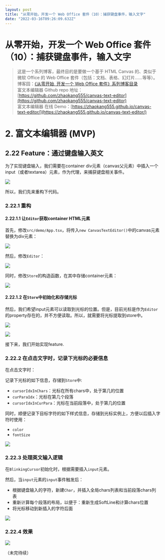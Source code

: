 ```yaml
---
layout: post
title: "从零开始，开发一个 Web Office 套件（10）：捕获键盘事件，输入文字"
date: "2022-03-16T09:26:09.632Z"
---
```

从零开始，开发一个 Web Office 套件（10）：捕获键盘事件，输入文字
=======================================

> 这是一个系列博客，最终目的是要做一个基于 HTML Canvas 的、类似于微软 Office 的 Web Office 套件（包括：文档、表格、幻灯片……等等）。  
> 博客园：[《从零开始, 开发一个 Web Office 套件》系列博客目录](https://www.cnblogs.com/forzhaokang/p/15907371.html)  
> 富文本编辑器 Github repo 地址：[https://github.com/zhaokang555/canvas-text-editor](https://github.com/zhaokang555/canvas-text-editor)  
> 富文本编辑器 在线 Demo：[https://zhaokang555.github.io/canvas-text-editor/](https://zhaokang555.github.io/canvas-text-editor/)

2\. 富文本编辑器 (MVP)
================

2.22 Feature：通过键盘输入英文
---------------------

为了实现键盘输入，我们需要在container div元素（canvas父元素）中插入一个input（或者textarea）元素，作为代理，来捕获键盘相关事件。

![](https://img2022.cnblogs.com/blog/716127/202203/716127-20220314105913550-22718187.png)

所以，我们先来重构下代码。

### 2.22.1 重构

#### 2.22.1.1 让`Editor`获取container HTML元素

首先，修改`src/demo/App.tsx`，将传入`new CanvasTextEditor()`中的canvas元素替换为div元素：

![](https://img2022.cnblogs.com/blog/716127/202203/716127-20220314110006517-657934004.png)

然后，修改`Editor`：

![](https://img2022.cnblogs.com/blog/716127/202203/716127-20220314164928107-2038006622.png)

同时，修改`Store`的构造函数，在其中存储container元素：

![](https://img2022.cnblogs.com/blog/716127/202203/716127-20220311175913106-752447321.png)

#### 2.22.1.2 在`Store`中初始化和存储光标

然后，我们希望input元素可以读取到光标的位置。但是，目前光标是作为`Editor`的property存在的，并不方便读取。所以，就需要将光标提取到store中。

![](https://img2022.cnblogs.com/blog/716127/202203/716127-20220311180725780-851912498.png)

![](https://img2022.cnblogs.com/blog/716127/202203/716127-20220311180603575-1411270674.png)

接下来，我们开始实现feature.

### 2.22.2 在点击文字时，记录下光标的必要信息

在点击文字时：

记录下光标的如下信息，存储到`Store`中:

*   `cursorIdxInChars`：光标在所有chars中，处于第几的位置
*   `curParaIdx`：光标在第几个段落
*   `cursorIdxInCurPara`：光标在当前段落中，处于第几的位置

同时，顺便记录下目标字符的如下样式信息，存储到光标实例上，方便以后插入字符时使用：

*   `color`
*   `fontSize`

![](https://img2022.cnblogs.com/blog/716127/202203/716127-20220314171401104-396930758.png)

### 2.22.3 处理英文输入逻辑

在`BlinkingCursor`初始化时，根据需要插入`input`元素。

然后，当`input`元素的`input`事件触发后：

*   根据键盘输入的字符，新建`Char`，并插入全局chars列表和当前段落chars列表
*   重新计算每个段落的布局，以便于：重新生成SoftLine和计算chars位置
*   将光标移动到新插入的字符后面

![](https://img2022.cnblogs.com/blog/716127/202203/716127-20220314165828675-1596634238.png)

### 2.22.4 效果

![](https://img2022.cnblogs.com/blog/716127/202203/716127-20220314173125876-798642633.gif)

（未完待续）